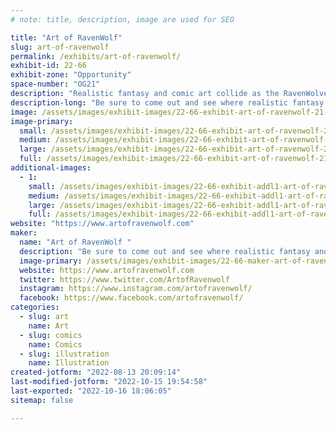 ```yaml
---
# note: title, description, image are used for SEO

title: "Art of RavenWolf"
slug: art-of-ravenwolf
permalink: /exhibits/art-of-ravenwolf/
exhibit-id: 22-66
exhibit-zone: "Opportunity"
space-number: "OG21"
description: "Realistic fantasy and comic art collide as the RavenWolves show you their imagination."
description-long: "Be sure to come out and see where realistic fantasy and comic art collide as artists Graven & Monica RavenWolf show you their imagination. Watch the creation take fold in real-time as one specializes in creating on matte board with color pencils and acrylics while the other shows you how digital art and traditional can work together! This is an exhibit you won&#039;t want to miss."
image: /assets/images/exhibit-images/22-66-exhibit-art-of-ravenwolf-21-215-exhibit-art-of-ravenwolf-art-of-ravenwolf-maker-faire-large-large.jpg
image-primary: 
  small: /assets/images/exhibit-images/22-66-exhibit-art-of-ravenwolf-21-215-exhibit-art-of-ravenwolf-art-of-ravenwolf-maker-faire-large-small.jpg
  medium: /assets/images/exhibit-images/22-66-exhibit-art-of-ravenwolf-21-215-exhibit-art-of-ravenwolf-art-of-ravenwolf-maker-faire-large-medium.jpg
  large: /assets/images/exhibit-images/22-66-exhibit-art-of-ravenwolf-21-215-exhibit-art-of-ravenwolf-art-of-ravenwolf-maker-faire-large-large.jpg
  full: /assets/images/exhibit-images/22-66-exhibit-art-of-ravenwolf-21-215-exhibit-art-of-ravenwolf-art-of-ravenwolf-maker-faire-large-full.jpg
additional-images: 
  - 1:
    small: /assets/images/exhibit-images/22-66-exhibit-addl1-art-of-ravenwolf-21-215-exhibit-addl1-art-of-ravenwolf-art-of-ravenwolf-setup-large-small.jpg
    medium: /assets/images/exhibit-images/22-66-exhibit-addl1-art-of-ravenwolf-21-215-exhibit-addl1-art-of-ravenwolf-art-of-ravenwolf-setup-large-medium.jpg
    large: /assets/images/exhibit-images/22-66-exhibit-addl1-art-of-ravenwolf-21-215-exhibit-addl1-art-of-ravenwolf-art-of-ravenwolf-setup-large-large.jpg
    full: /assets/images/exhibit-images/22-66-exhibit-addl1-art-of-ravenwolf-21-215-exhibit-addl1-art-of-ravenwolf-art-of-ravenwolf-setup-large-full.jpg
website: "https://www.artofravenwolf.com"
maker: 
  name: "Art of RavenWolf "
  description: "Be sure to come out and see where realistic fantasy and comic art collide as artists Graven & Monica RavenWolf show you their imagination. Watch the creation take fold in real-time as one specializes in creating on matte board with color pencils and acrylics while the other shows you how digital art and traditional can work together! This is an exhibit you won&#039;t want to miss."
  image-primary: /assets/images/exhibit-images/22-66-maker-art-of-ravenwolf-graven-monica-ravenwolf-medium.jpg
  website: https://www.artofravenwolf.com
  twitter: https://www.twitter.com/ArtofRavenwolf
  instagram: https://www.instagram.com/artofravenwolf/
  facebook: https://www.facebook.com/artofravenwolf/
categories: 
  - slug: art
    name: Art
  - slug: comics
    name: Comics
  - slug: illustration
    name: Illustration
created-jotform: "2022-08-13 20:09:14"
last-modified-jotform: "2022-10-15 19:54:58"
last-exported: "2022-10-16 18:06:05"
sitemap: false

---
```

